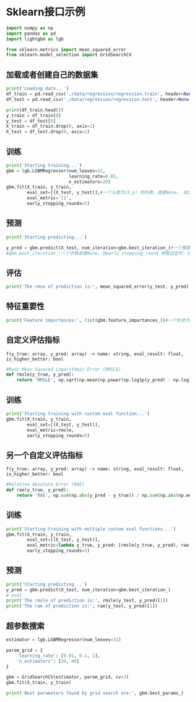 # Sklearn接口示例
```python
import numpy as np
import pandas as pd
import lightgbm as lgb

from sklearn.metrics import mean_squared_error
from sklearn.model_selection import GridSearchCV
```


## 加载或者创建自己的数据集
```python
print('Loading data...')
df_train = pd.read_csv('./data/regression/regression.train', header=None, sep='\t')
df_test = pd.read_csv('./data/regression/regression.test', header=None, sep='\t')

print(df_train.head())
y_train = df_train[0]
y_test = df_test[0]
X_train = df_train.drop(0, axis=1)
X_test = df_test.drop(0, axis=1)
```

## 训练
```python
print('Starting training...')
gbm = lgb.LGBMRegressor(num_leaves=31,
                        learning_rate=0.05,
                        n_estimators=20)
gbm.fit(X_train, y_train,
        eval_set=[(X_test, y_test)],#一个元素为(X,y) 的列表，或者None。 给出了验证集，用于早停。默认为None。
        eval_metric='l1',
        early_stopping_rounds=5)
```
## 预测
```python
print('Starting predicting...')

y_pred = gbm.predict(X_test, num_iteration=gbm.best_iteration_)#一个整数，指示在预测时，使用多少个子树。默认为0，表示使用所有的子树。
#gbm.best_iteration_:一个字典或者None。当early_stopping_round 参数设定时，它给出了训练完毕模型的最好的迭代步。
```
## 评估
```python
print('The rmse of prediction is:', mean_squared_error(y_test, y_pred) ** 0.5)
```
## 特征重要性
```python
print('Feature importances:', list(gbm.feature_importances_))#一个形状为(n_features,) 的 numpy array，给出了特征的重要性（值越大，则对于的特征越重要）。
```

## 自定义评估指标
`f(y_true: array, y_pred: array) -> name: string, eval_result: float, is_higher_better: bool`
```python
#Root Mean Squared Logarithmic Error (RMSLE)
def rmsle(y_true, y_pred):
    return 'RMSLE', np.sqrt(np.mean(np.power(np.log1p(y_pred) - np.log1p(y_true), 2))), False
```


## 训练
```python
print('Starting training with custom eval function...')
gbm.fit(X_train, y_train,
        eval_set=[(X_test, y_test)],
        eval_metric=rmsle,
        early_stopping_rounds=5)
```

## 另一个自定义评估指标
`f(y_true: array, y_pred: array) -> name: string, eval_result: float, is_higher_better: bool`
```python
#Relative Absolute Error (RAE)
def rae(y_true, y_pred):
    return 'RAE', np.sum(np.abs(y_pred - y_true)) / np.sum(np.abs(np.mean(y_true) - y_true)), False
```


## 训练
```python
print('Starting training with multiple custom eval functions...')
gbm.fit(X_train, y_train,
        eval_set=[(X_test, y_test)],
        eval_metric=lambda y_true, y_pred: [rmsle(y_true, y_pred), rae(y_true, y_pred)],
        early_stopping_rounds=5)
```

## 预测
```python
print('Starting predicting...')
y_pred = gbm.predict(X_test, num_iteration=gbm.best_iteration_)
# eval
print('The rmsle of prediction is:', rmsle(y_test, y_pred)[1])
print('The rae of prediction is:', rae(y_test, y_pred)[1])
```

## 超参数搜索
```python
estimator = lgb.LGBMRegressor(num_leaves=31)

param_grid = {
    'learning_rate': [0.01, 0.1, 1],
    'n_estimators': [20, 40]
}

gbm = GridSearchCV(estimator, param_grid, cv=3)
gbm.fit(X_train, y_train)

print('Best parameters found by grid search are:', gbm.best_params_)
```
